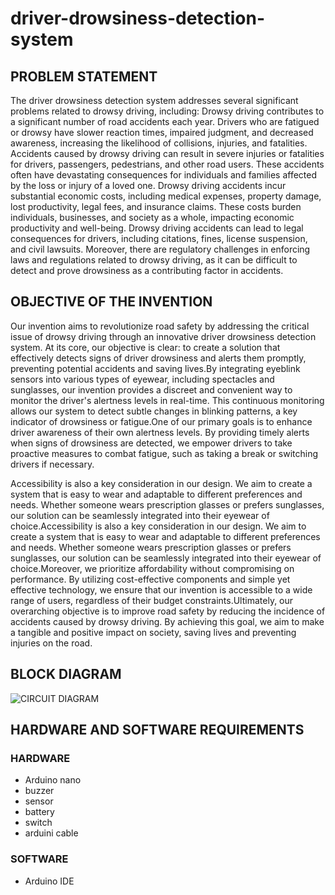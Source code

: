 # driver-drowsiness-detection-system
##  PROBLEM STATEMENT
The driver drowsiness detection system addresses several significant problems related to drowsy driving, including:
Drowsy driving contributes to a significant number of road accidents each year. Drivers who are fatigued or drowsy have slower reaction times, impaired judgment, and decreased awareness, increasing the likelihood of collisions, injuries, and fatalities.
Accidents caused by drowsy driving can result in severe injuries or fatalities for drivers, passengers, pedestrians, and other road users. These accidents often have devastating consequences for individuals and families affected by the loss or injury of a loved one.
Drowsy driving accidents incur substantial economic costs, including medical expenses, property damage, lost productivity, legal fees, and insurance claims. These costs burden individuals, businesses, and society as a whole, impacting economic productivity and well-being.
Drowsy driving accidents can lead to legal consequences for drivers, including citations, fines, license suspension, and civil lawsuits. Moreover, there are regulatory challenges in enforcing laws and regulations related to drowsy driving, as it can be difficult to detect and prove drowsiness as a contributing factor in accidents.


## OBJECTIVE OF THE INVENTION 
 Our invention aims to revolutionize road safety by addressing the critical issue of drowsy driving through an innovative driver drowsiness detection system. At its core, our objective is clear: to create a solution that effectively detects signs of driver drowsiness and alerts them promptly, preventing potential accidents and saving lives.By integrating eyeblink sensors into various types of eyewear, including spectacles and sunglasses, our invention provides a discreet and convenient way to monitor the driver's alertness levels in real-time. This continuous monitoring allows our system to detect subtle changes in blinking patterns, a key indicator of drowsiness or fatigue.One of our primary goals is to enhance driver awareness of their own alertness levels. By providing timely alerts when signs of drowsiness are detected, we empower drivers to take proactive measures to combat fatigue, such as taking a break or switching drivers if necessary.

 Accessibility is also a key consideration in our design. We aim to create a system that is easy to wear and adaptable to different preferences and needs. Whether someone wears prescription glasses or prefers sunglasses, our solution can be seamlessly integrated into their eyewear of choice.Accessibility is also a key consideration in our design. We aim to create a system that is easy to wear and adaptable to different preferences and needs. Whether someone wears prescription glasses or prefers sunglasses, our solution can be seamlessly integrated into their eyewear of choice.Moreover, we prioritize affordability without compromising on performance. By utilizing cost-effective components and simple yet effective technology, we ensure that our invention is accessible to a wide range of users, regardless of their budget constraints.Ultimately, our overarching objective is to improve road safety by reducing the incidence of accidents caused by drowsy driving. By achieving this goal, we aim to make a tangible and positive impact on society, saving lives and preventing injuries on the road.

## BLOCK DIAGRAM
![CIRCUIT DIAGRAM](https://github.com/SaranyaR-btech/driver-drowsiness-detection-system/assets/143238930/d2a7749d-591e-4176-aa13-46168cf4e926)

## HARDWARE AND SOFTWARE REQUIREMENTS
### HARDWARE
* Arduino nano
* buzzer
* sensor
* battery
* switch
* arduini cable

### SOFTWARE
* Arduino IDE



